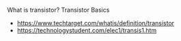 What is transistor? Transistor Basics
* https://www.techtarget.com/whatis/definition/transistor
* https://technologystudent.com/elec1/transis1.htm



